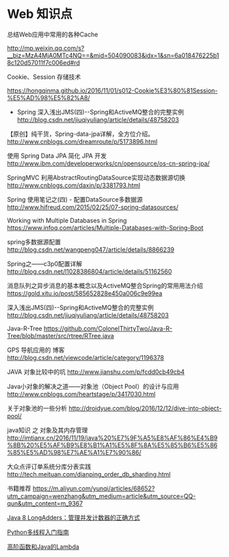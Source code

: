 # Web 知识点




总结Web应用中常用的各种Cache

http://mp.weixin.qq.com/s?__biz=MzA4MjA0MTc4NQ==&mid=504090083&idx=1&sn=6a018476225b18c120d57011f7c006ed#rd

Cookie、Session 存储技术

https://hongqinma.github.io/2016/11/01/s012-Cookie%E3%80%81Session-%E5%AD%98%E5%82%A8/

- Spring 
深入浅出JMS(四)--Spring和ActiveMQ整合的完整实例
http://blog.csdn.net/jiuqiyuliang/article/details/48758203

【原创】纯干货，Spring-data-jpa详解，全方位介绍。
http://www.cnblogs.com/dreamroute/p/5173896.html

使用 Spring Data JPA 简化 JPA 开发
http://www.ibm.com/developerworks/cn/opensource/os-cn-spring-jpa/

SpringMVC 利用AbstractRoutingDataSource实现动态数据源切换
http://www.cnblogs.com/daxin/p/3381793.html

Spring 使用笔记之(四) - 配置DataSource多数据源
http://www.hifreud.com/2015/02/25/07-spring-datasources/

Working with Multiple Databases in Spring
https://www.infoq.com/articles/Multiple-Databases-with-Spring-Boot

spring多数据源配置
http://blog.csdn.net/wangpeng047/article/details/8866239

Spring之——c3p0配置详解
http://blog.csdn.net/l1028386804/article/details/51162560

消息队列之异步消息的基本概念以及ActiveMQ整合Spring的常用用法介绍 
https://gold.xitu.io/post/585652828e450a006c9e99ea

 深入浅出JMS(四)--Spring和ActiveMQ整合的完整实例
http://blog.csdn.net/jiuqiyuliang/article/details/48758203


Java-R-Tree
https://github.com/ColonelThirtyTwo/Java-R-Tree/blob/master/src/rtree/RTree.java


GPS 导航应用的 博客
http://blog.csdn.net/viewcode/article/category/1196378

JAVA 对象比较中的坑
http://www.jianshu.com/p/fcdd0cb49cb4

Java小对象的解决之道——对象池（Object Pool）的设计与应用
http://www.cnblogs.com/heartstage/p/3417030.html

关于对象池的一些分析
http://droidyue.com/blog/2016/12/12/dive-into-object-pool/


java知识 之 对象及其内存管理
http://imtianx.cn/2016/11/19/java%20%E7%9F%A5%E8%AF%86%E4%B9%8B%20%E5%AF%B9%E8%B1%A1%E5%8F%8A%E5%85%B6%E5%86%85%E5%AD%98%E7%AE%A1%E7%90%86/

大众点评订单系统分库分表实践
http://tech.meituan.com/dianping_order_db_sharding.html



书籍推荐
https://m.aliyun.com/yunqi/articles/68652?utm_campaign=wenzhang&utm_medium=article&utm_source=QQ-qun&utm_content=m_9367


[Java 8 LongAdders：管理并发计数器的正确方式](http://www.importnew.com/11345.html)

[Python多线程入门指南](http://blog.csdn.net/dd864140130/article/details/57128782?hmsr=toutiao.io&utm_medium=toutiao.io&utm_source=toutiao.io)

[高阶函数和Java的Lambda](http://www.jianshu.com/p/7e831f29ee6e?hmsr=toutiao.io&utm_medium=toutiao.io&utm_source=toutiao.io)


